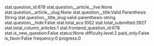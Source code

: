 stat.question_id:678
stat.question__article__live:None
stat.question__article__slug:None
stat.question__title:Valid Parenthesis String
stat.question__title_slug:valid-parenthesis-string
stat.question__hide:False
stat.total_acs:1002
stat.total_submitted:3927
stat.total_column_articles:1
stat.frontend_question_id:678
stat.is_new_question:False
status:None
difficulty.level:2
paid_only:False
is_favor:False
frequency:0
progress:0
